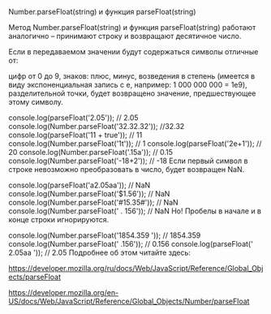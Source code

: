 Number.parseFloat(string) и функция parseFloat(string)

Метод Number.parseFloat(string) и функция parseFloat(string) работают аналогично – принимают строку и возвращают десятичное число.

Если в передаваемом значении будут содержаться символы отличные от:

цифр от 0 до 9, знаков: плюс, минус, возведения в степень (имеется в виду экспоненциальная запись с e, например: 1 000 000 000 = 1e9), разделительной точки, будет возвращено значение, предшествующее этому символу.

console.log(parseFloat('2.05')); // 2.05 console.log(Number.parseFloat('32.32.32')); //32.32 console.log(parseFloat('11 + true')); // 11 console.log(Number.parseFloat('1t')); // 1 console.log(parseFloat('2e+1')); // 20 console.log(Number.parseFloat('.15a')); // 0.15 console.log(Number.parseFloat('-18+2')); // -18 Если первый символ в строке невозможно преобразовать в число, будет возвращен NaN.

console.log(parseFloat('a2.05aa')); // NaN console.log(Number.parseFloat('$1.56')); // NaN console.log(Number.parseFloat('#15.35#')); // NaN console.log(Number.parseFloat(' . 156')); // NaN Но! Пробелы в начале и в конце строки игнорируются.

console.log(Number.parseFloat('1854.359 ')); // 1854.359 console.log(Number.parseFloat(' .156')); // 0.156 console.log(parseFloat(' 2.05aa ')); // 2.05 Подробнее об этом читайте здесь:

https://developer.mozilla.org/ru/docs/Web/JavaScript/Reference/Global_Objects/parseFloat

https://developer.mozilla.org/en-US/docs/Web/JavaScript/Reference/Global_Objects/Number/parseFloat
